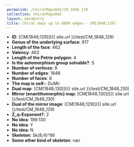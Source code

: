 ```yaml
--- 
 permalink: /chiralMaps6kE/CM_1848_129 
 collection: chiralMaps6kE
 layout: dataEntry
 title: Chiral maps up to 6000 edges - CM[1848;129]
---
```


- **ID**: [CM[1848;129]]({{ site.url }}/test/CM_1848_129)
- **Genus of the underlying surface**: 917
- **Length of the face**: 462
- **Valency**: 462
- **Length of the Petrie polygon**: 4
- **Is the automorphism group solvable?**: S
- **Number of vertices**: 8
- **Number of edges**: 1848
- **Number of faces**: 8
- **The map is self-**: DuMir
- **Dual map**: [CM[1848;130]]({{ site.url }}/test/CM_1848_130)
- **Mirror (enantihomorphic) map**: [CM[1848;130]]({{ site.url }}/test/CM_1848_130)
- **Dual of the mirror image**: [CM[1848;129]]({{ site.url }}/test/CM_1848_129)
- **Z_q-Exponent?**: 2
- **No idea**:  199:130
- **No idea**: Y
- **No idea**: N
- **Skeleton**: Sk(8;4)^66
- **Some other kind of skeleton**: nan
